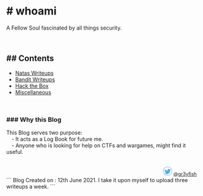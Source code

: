 # # whoami
A Fellow Soul fascinated by all things security.

<br/>

## ## Contents
- [Natas Writeups](./Natas/index.md)
- [Bandit Writeups](./Bandit/index.md)
- [Hack the Box](./HTB/index.html)
- [Miscellaneous](./Misc/index.md)

<br/>

### ### Why this Blog
This Blog serves two purpose:<br/>
  - It acts as a Log Book for future me.<br/>
  - Anyone who is looking for help on CTFs and wargames, might find it useful.<br/>
<br/>
<div style="text-align: right;font-size: 90%;"> <img src="./assets/images/tweet1.png" width="24" /> <a href="https://twitter.com/gr3yfish">@gr3yfish</a></div>
```
Blog Created on : 12th June 2021. I take it upon myself to upload three writeups a week. 
```
